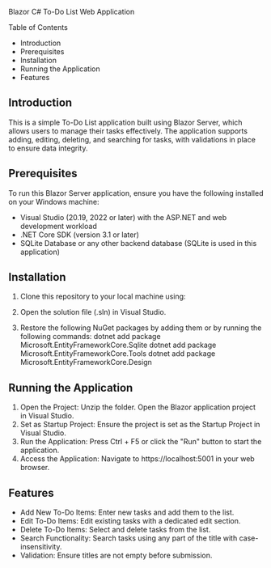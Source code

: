 Blazor C# To-Do List Web Application

Table of Contents
- Introduction
- Prerequisites
- Installation
- Running the Application
- Features

## Introduction
This is a simple To-Do List application built using Blazor Server, which allows users to manage their tasks effectively. The application supports adding, editing, deleting, and searching for tasks, with validations in place to ensure data integrity.

## Prerequisites
To run this Blazor Server application, ensure you have the following installed on your Windows machine:
- Visual Studio (20.19, 2022 or later) with the ASP.NET and web development workload
- .NET Core SDK (version 3.1 or later)
- SQLite Database or any other backend database (SQLite is used in this application)

## Installation
1. Clone this repository to your local machine using:

2. Open the solution file (.sln) in Visual Studio.

3. Restore the following NuGet packages by adding them or by running the following commands:
dotnet add package Microsoft.EntityFrameworkCore.Sqlite
dotnet add package Microsoft.EntityFrameworkCore.Tools
dotnet add package Microsoft.EntityFrameworkCore.Design



## Running the Application
1. Open the Project: Unzip the folder. Open the Blazor application project in Visual Studio.
2. Set as Startup Project: Ensure the project is set as the Startup Project in Visual Studio.
3. Run the Application: Press Ctrl + F5 or click the "Run" button to start the application.
4. Access the Application: Navigate to https://localhost:5001 in your web browser.

## Features
- Add New To-Do Items: Enter new tasks and add them to the list.
- Edit To-Do Items: Edit existing tasks with a dedicated edit section.
- Delete To-Do Items: Select and delete tasks from the list.
- Search Functionality: Search tasks using any part of the title with case-insensitivity.
- Validation: Ensure titles are not empty before submission.


